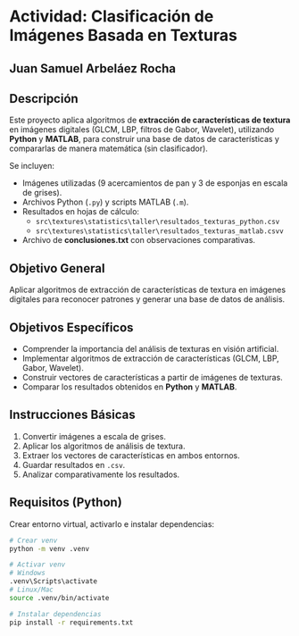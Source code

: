 # Actividad: Clasificación de Imágenes Basada en Texturas

## Juan Samuel Arbeláez Rocha

## Descripción
Este proyecto aplica algoritmos de **extracción de características de textura** en imágenes digitales (GLCM, LBP, filtros de Gabor, Wavelet), utilizando **Python** y **MATLAB**, para construir una base de datos de características y compararlas de manera matemática (sin clasificador).

Se incluyen:
- Imágenes utilizadas (9 acercamientos de pan y 3 de esponjas en escala de grises).
- Archivos Python (`.py`) y scripts MATLAB (`.m`).
- Resultados en hojas de cálculo:
  - `src\textures\statistics\taller\resultados_texturas_python.csv`  
  - `src\textures\statistics\taller\resultados_texturas_matlab.csvv`
- Archivo de **conclusiones.txt** con observaciones comparativas.

## Objetivo General
Aplicar algoritmos de extracción de características de textura en imágenes digitales para reconocer patrones y generar una base de datos de análisis.

## Objetivos Específicos
- Comprender la importancia del análisis de texturas en visión artificial.  
- Implementar algoritmos de extracción de características (GLCM, LBP, Gabor, Wavelet).  
- Construir vectores de características a partir de imágenes de texturas.  
- Comparar los resultados obtenidos en **Python** y **MATLAB**.  

## Instrucciones Básicas
1. Convertir imágenes a escala de grises.  
2. Aplicar los algoritmos de análisis de textura.  
3. Extraer los vectores de características en ambos entornos.  
4. Guardar resultados en `.csv`.  
5. Analizar comparativamente los resultados.  

## Requisitos (Python)
Crear entorno virtual, activarlo e instalar dependencias:

```bash
# Crear venv
python -m venv .venv

# Activar venv
# Windows
.venv\Scripts\activate
# Linux/Mac
source .venv/bin/activate

# Instalar dependencias
pip install -r requirements.txt
